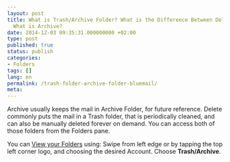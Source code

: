 ```yaml
---
layout: post
title: What is Trash/Archive Folder? What is the Difference Between Delete and Archive?
  What is Archive?
date: 2014-12-03 09:35:31.000000000 +02:00
type: post
published: true
status: publish
categories:
- Folders
tags: []
lang: en
permalink: /trash-folder-archive-folder-bluemail/
meta:
---
```


Archive usually keeps the mail in Archive Folder, for future reference. Delete commonly puts the mail in a Trash folder, that is periodically cleaned, and can also be manually deleted forever on demand. You can access both of those folders from the Folders pane.

You can [View your Folders](/navigate-between-folders/) using: Swipe from left edge or by tapping the top left corner logo, and choosing the desired Account. Choose **Trash/Archive**.
